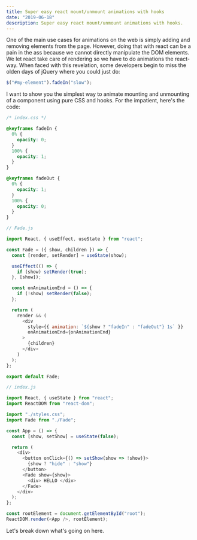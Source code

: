 ```yaml
---
title: Super easy react mount/unmount animations with hooks
date: "2019-06-18"
description: Super easy react mount/unmount animations with hooks.
---
```


One of the main use cases for animations on the web is simply adding and removing elements from the page. However, doing that with react can be a pain in the ass because we cannot directly manipulate the DOM elements. We let react take care of rendering so we have to do animations the react-way. When faced with this revelation, some developers begin to miss the olden days of jQuery where you could just do: 

```js
$("#my-element").fadeIn("slow");
```

I want to show you the simplest way to animate mounting and unmounting of a component using pure CSS and hooks. For the impatient, here's the code: 


```css
/* index.css */

@keyframes fadeIn {
  0% {
    opacity: 0;
  }
  100% {
    opacity: 1;
  }
}

@keyframes fadeOut {
  0% {
    opacity: 1;
  }
  100% {
    opacity: 0;
  }
}
```

```javascript
// Fade.js

import React, { useEffect, useState } from "react";

const Fade = ({ show, children }) => {
  const [render, setRender] = useState(show);

  useEffect(() => {
    if (show) setRender(true);
  }, [show]);

  const onAnimationEnd = () => {
    if (!show) setRender(false);
  };

  return (
    render && (
      <div
        style={{ animation: `${show ? "fadeIn" : "fadeOut"} 1s` }}
        onAnimationEnd={onAnimationEnd}
      >
        {children}
      </div>
    )
  );
};

export default Fade;

```

```javascript
// index.js

import React, { useState } from "react";
import ReactDOM from "react-dom";

import "./styles.css";
import Fade from "./Fade";

const App = () => {
  const [show, setShow] = useState(false);

  return (
    <div>
      <button onClick={() => setShow(show => !show)}>
        {show ? "hide" : "show"}
      </button>
      <Fade show={show}>
        <div> HELLO </div>
      </Fade>
    </div>
  );
};

const rootElement = document.getElementById("root");
ReactDOM.render(<App />, rootElement);
```


Let's break down what's going on here. 